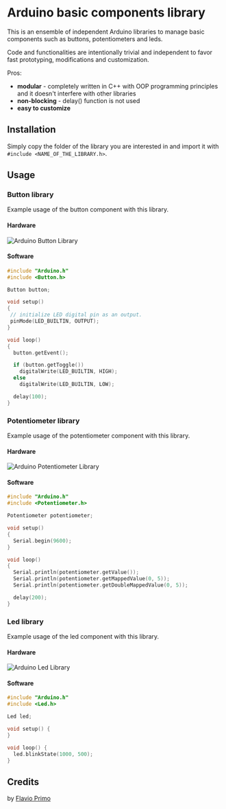 # Arduino basic components library

This is an ensemble of independent Arduino libraries to manage basic components such as buttons, potentiometers and leds.

Code and functionalities are intentionally trivial and independent to favor fast prototyping, modifications and customization.

Pros:

* **modular** -  completely written in C++ with OOP programming principles and it doesn't interfere with other libraries
* **non-blocking** - delay() function is not used
* **easy to customize**

## Installation
Simply copy the folder of the library you are interested in and import it with `#include <NAME_OF_THE_LIBRARY.h>`.

## Usage

### Button library
Example usage of the button component with this library.

#### Hardware
![Arduino Button Library](http://www.flavioprimo.xyz/wp-content/uploads/2016/12/button_library.png)

#### Software
```C
#include "Arduino.h"
#include <Button.h>

Button button;

void setup()
{
 // initialize LED digital pin as an output.
 pinMode(LED_BUILTIN, OUTPUT);
}

void loop()
{
  button.getEvent();

  if (button.getToggle())
    digitalWrite(LED_BUILTIN, HIGH);
  else
    digitalWrite(LED_BUILTIN, LOW);

  delay(100);
}
```

### Potentiometer library
Example usage of the potentiometer component with this library.

#### Hardware
![Arduino Potentiometer Library](http://www.flavioprimo.xyz/wp-content/uploads/2016/12/potentiometer_library.png)

#### Software
```C
#include "Arduino.h"
#include <Potentiometer.h>

Potentiometer potentiometer;

void setup()
{
  Serial.begin(9600);
}

void loop()
{
  Serial.println(potentiometer.getValue());
  Serial.println(potentiometer.getMappedValue(0, 5));
  Serial.println(potentiometer.getDoubleMappedValue(0, 5));

  delay(200);
}
```

### Led library
Example usage of the led component with this library.

#### Hardware
![Arduino Led Library](http://www.flavioprimo.xyz/wp-content/uploads/2016/12/led_library.png)

#### Software
```C
#include "Arduino.h"
#include <Led.h>

Led led;

void setup() {
}

void loop() {
  led.blinkState(1000, 500);
}
```

## Credits

by [Flavio Primo](https://flavioprimo.xyz/about/)
